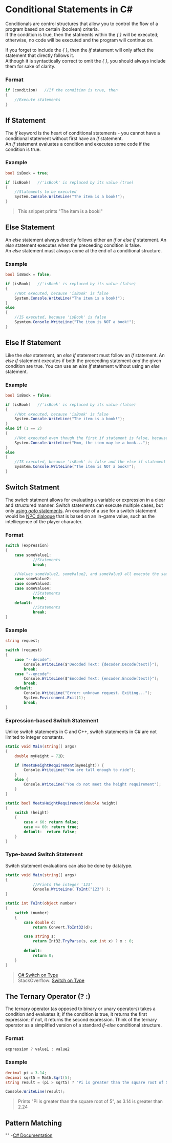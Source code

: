 # Conditional Statements in C#
Conditionals are control structures that allow you to control the flow of a program based on certain (boolean) criteria. <br />
If the condition is true, then the statments within the _{ }_ will be executed; otherwise, no code will be executed and the program will continue on. <br /> 

If you forget to include the _{ }_, then the _if_ statement will only affect the statement that directly follows it. <br />
Although it is syntactically correct to omit the _{ }_, you should always include them for sake of clarity.

### Format
```C#
if (condition)   //If the condition is true, then
{
    //Execute statements
}
```

## If Statement
The _if_ keyword is the heart of conditional statements - you cannot have a conditional statement without first have an _if_ statement. <br />
An _if_ statement evaluates a condition and executes some code if the condition is true.

### Example
```C#
bool isBook = true;

if (isBook)   //'isBook' is replaced by its value (true)
{
    //Statements to be executed
    System.Console.WriteLine("The item is a book!");
}
```
> This snippet prints "The item is a book!"

## Else Statement
An _else_ statement always directly follows either an _if_ or _else if_ statement. An _else_ statement executes when the preceeding condition is false. <br />
An _else_ statement must always come at the end of a conditional structure.

### Example
```C#
bool isBook = false;

if (isBook)   //'isBook' is replaced by its value (false)
{
    //Not executed, because 'isBook' is false
    System.Console.WriteLine("The item is a book!");
}
else
{
    //IS executed, because 'isBook' is false
    Sysmtem.Console.WriteLine("The item is NOT a book!");
}
```

## Else If Statement
Like the _else_ statement, an _else if_ statement must follow an _if_ statement. An _else if_ statement executes if both the preceeding statement _and_ the given
condition are true. You can use an _else if_ statement without using an _else_ statement.

### Example
```C#
bool isBook = false;

if (isBook)   //'isBook' is replaced by its value (false)
{
    //Not executed, because 'isBook' is false
    System.Console.WriteLine("The item is a book!");
}
else if (1 == 2)
{
    //Not executed even though the first if statement is false, because 1 does not equal 2
    System.Console.WriteLine("Hmm, the item may be a book...");
}
else
{
    //IS executed, because 'isBook' is false and the else if statement above failed
    Sysmtem.Console.WriteLine("The item is NOT a book!");
}
```

## Switch Statment
The _switch_ statment allows for evaluating a variable or expression in a clear and structured manner. Switch statements can execute multiple cases, but only [using _goto_
statements](https://github.com/EthanC2/Notes-and-Writeups/blob/main/C%23/ControlFlow/Keywords.md#fall-through-behavior-with-goto). An example of a use for a switch statement 
would be [NPC dialogue](https://learn.unity.com/tutorial/switch-statements#5c8a6f91edbc2a067d4753d4) that is based on an in-game value, such as the intelliegence of the 
player character.


### Format
```C#
switch (expression)
{
    case someValue1:
            //Statements
            break;
            
    //Values someValue2, someValue2, and someValue3 all execute the same block
    case someValue2:      
    case someValue3:
    case someValue4:
            //Statements
            break;
    default:
            //Statements
            break;                           
}
```

### Example
```C#
string request;

switch (request)
{
    case "--decode":
        Console.WriteLine($"Decoded Text: {decoder.Decode(text)}");
        break;
    case "--encode":
        Console.WriteLine($"Encoded Text: {encoder.Encode(text)}");
        break;
    default:
        Console.WriteLine("Error: unknown request. Exiting...");
        System.Environment.Exit(1);
        break;                             
}
```

### Expression-based Switch Statement
Unlike switch statements in C and C++, switch statements in C# are not limited to integer constants.

```C#
static void Main(string[] args)
{   
    double myHeight = 72D;

    if (MeetsHeightRequirement(myHeight)) {
        Console.WriteLine("You are tall enough to ride");
    }
    else {
        Console.WriteLine("You do not meet the height requirement");
    }
}

static bool MeetsHeightRequirement(double height)
{
    switch (height)
    {
        case < 60: return false;
        case >= 60: return true;
        default:  return false;
    }
}
```

### Type-based Switch Statement
Switch statement evaluations can also be done by datatype.

```C#
static void Main(string[] args)
{   
            //Prints the integer '123'
            Console.WriteLine( ToInt("123") );   
}

static int ToInt(object number)
{
    switch (number)
    {
        case double d:
            return Convert.ToInt32(d);

        case string s:
            return Int32.TryParse(s, out int x) ? x : 0;
                    
        default:
            return 0;
    }
}
```
> [C# Switch on Type](https://systemoutofmemory.com/blogs/the-programmer-blog/c-sharp-switch-on-type) <br />
> StackOverflow: [Switch on Type](https://stackoverflow.com/questions/298976/is-there-a-better-alternative-than-this-to-switch-on-type) <br />

## The Ternary Operator (? :)
The ternary operator (as opposed to binary or unary operators) takes a condition and evaluates it; if the condition is true, it returns the first expression; if not,
it returns the second expression. Think of the ternary operator as a simplified version of a standard _if_-_else_ conditional structure.

### Format
```C#
expression ? value1 : value2
```

### Example
```C#
decimal pi = 3.14;
decimal sqrt5 = Math.Sqrt(5);
string result = (pi > sqrt5) ? "Pi is greater than the square root of 5" : "Pi is less than the square root of 5";

Console.WriteLine(result);
```
> Prints "Pi is greater than the square root of 5", as 3.14 is greater than 2.24

## Pattern Matching
"" -[C# Documentation](https://docs.microsoft.com/en-us/dotnet/csharp/fundamentals/functional/pattern-matching)
